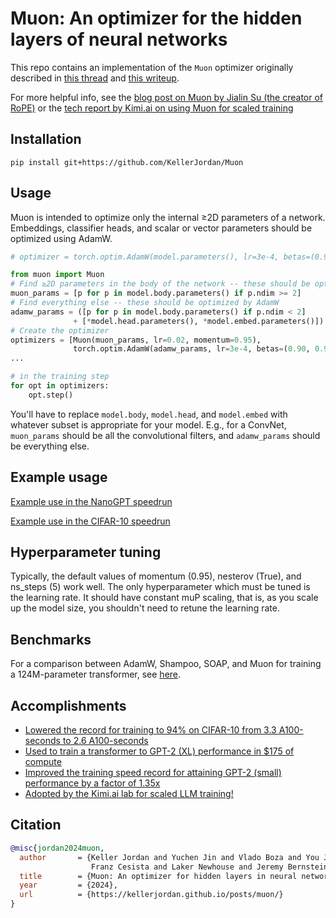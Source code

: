 # Muon: An optimizer for the hidden layers of neural networks

This repo contains an implementation of the `Muon` optimizer originally described in [this thread](https://x.com/kellerjordan0/status/1842300916864844014) and [this writeup](https://kellerjordan.github.io/posts/muon/).

For more helpful info, see the [blog post on Muon by Jialin Su (the creator of RoPE)](https://kexue.fm/archives/10592) or the [tech report by Kimi.ai on using Muon for scaled training](https://arxiv.org/abs/2502.16982v1)

## Installation

```
pip install git+https://github.com/KellerJordan/Muon
```

## Usage

Muon is intended to optimize only the internal ≥2D parameters of a network.
Embeddings, classifier heads, and scalar or vector parameters should be optimized using AdamW.

```python
# optimizer = torch.optim.AdamW(model.parameters(), lr=3e-4, betas=(0.90, 0.95), weight_decay=0.01)

from muon import Muon
# Find ≥2D parameters in the body of the network -- these should be optimized by Muon
muon_params = [p for p in model.body.parameters() if p.ndim >= 2]
# Find everything else -- these should be optimized by AdamW
adamw_params = ([p for p in model.body.parameters() if p.ndim < 2]
              + [*model.head.parameters(), *model.embed.parameters()])
# Create the optimizer
optimizers = [Muon(muon_params, lr=0.02, momentum=0.95),
              torch.optim.AdamW(adamw_params, lr=3e-4, betas=(0.90, 0.95), weight_decay=0.01)]
...

# in the training step
for opt in optimizers:
    opt.step()
```

You'll have to replace `model.body`, `model.head`, and `model.embed` with whatever subset is appropriate for your model.
E.g., for a ConvNet, `muon_params` should be all the convolutional filters, and `adamw_params` should be everything else.

## Example usage

[Example use in the NanoGPT speedrun](https://github.com/KellerJordan/modded-nanogpt/blob/d700b8724cbda3e7b1e5bcadbc0957f6ad1738fd/train_gpt.py#L519)

[Example use in the CIFAR-10 speedrun](https://github.com/KellerJordan/cifar10-airbench/blob/28bff5f5b31e95aa45b5b20e1f48baf1ed98d5f6/airbench94_muon.py#L362)

## Hyperparameter tuning

Typically, the default values of momentum (0.95), nesterov (True), and ns_steps (5) work well. The only hyperparameter which must be tuned is the learning rate.
It should have constant muP scaling, that is, as you scale up the model size, you shouldn't need to retune the learning rate.

## Benchmarks

For a comparison between AdamW, Shampoo, SOAP, and Muon for training a 124M-parameter transformer, see [here](https://github.com/KellerJordan/modded-nanogpt/tree/master/records/102924_Optimizers).

## Accomplishments

* [Lowered the record for training to 94% on CIFAR-10 from 3.3 A100-seconds to 2.6 A100-seconds](https://github.com/KellerJordan/cifar10-airbench)
* [Used to train a transformer to GPT-2 (XL) performance in $175 of compute](https://x.com/kellerjordan0/status/1850995958697308307)
* [Improved the training speed record for attaining GPT-2 (small) performance by a factor of 1.35x](https://x.com/kellerjordan0/status/1842300916864844014)
* [Adopted by the Kimi.ai lab for scaled LLM training!](https://x.com/Kimi_Moonshot/status/1893379158472044623)

## Citation

```bibtex
@misc{jordan2024muon,
  author       = {Keller Jordan and Yuchen Jin and Vlado Boza and You Jiacheng and
                  Franz Cesista and Laker Newhouse and Jeremy Bernstein},
  title        = {Muon: An optimizer for hidden layers in neural networks},
  year         = {2024},
  url          = {https://kellerjordan.github.io/posts/muon/}
}
```
